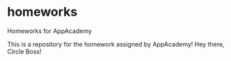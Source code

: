# homeworks
Homeworks for AppAcademy

This is a repository for the homework assigned by AppAcademy! Hey there, Circle Boss! 
